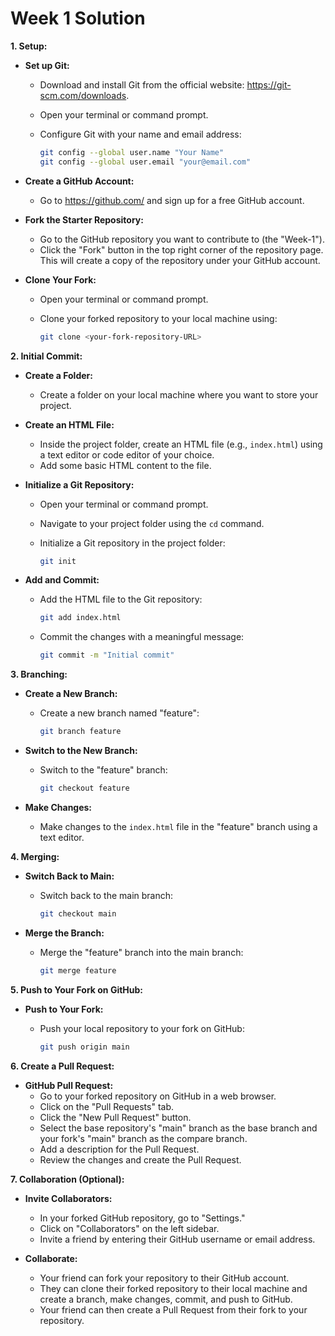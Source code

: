 # Week 1 Solution

**1. Setup:**

- **Set up Git:**
  - Download and install Git from the official website: <https://git-scm.com/downloads>.
  - Open your terminal or command prompt.
  - Configure Git with your name and email address:

       ```bash
       git config --global user.name "Your Name"
       git config --global user.email "your@email.com"
       ```

- **Create a GitHub Account:**
  - Go to <https://github.com/> and sign up for a free GitHub account.

- **Fork the Starter Repository:**
  - Go to the GitHub repository you want to contribute to (the "Week-1").
  - Click the "Fork" button in the top right corner of the repository page. This will create a copy of the repository under your GitHub account.

- **Clone Your Fork:**
  - Open your terminal or command prompt.
  - Clone your forked repository to your local machine using:

       ```bash
       git clone <your-fork-repository-URL>
       ```

**2. Initial Commit:**

- **Create a Folder:**
  - Create a folder on your local machine where you want to store your project.

- **Create an HTML File:**
  - Inside the project folder, create an HTML file (e.g., `index.html`) using a text editor or code editor of your choice.
  - Add some basic HTML content to the file.

- **Initialize a Git Repository:**
  - Open your terminal or command prompt.
  - Navigate to your project folder using the `cd` command.
  - Initialize a Git repository in the project folder:

       ```bash
       git init
       ```

- **Add and Commit:**
  - Add the HTML file to the Git repository:

       ```bash
       git add index.html
       ```

  - Commit the changes with a meaningful message:

       ```bash
       git commit -m "Initial commit"
       ```

**3. Branching:**

- **Create a New Branch:**
  - Create a new branch named "feature":

       ```bash
       git branch feature
       ```

- **Switch to the New Branch:**
  - Switch to the "feature" branch:

       ```bash
       git checkout feature
       ```

- **Make Changes:**
  - Make changes to the `index.html` file in the "feature" branch using a text editor.

**4. Merging:**

- **Switch Back to Main:**
  - Switch back to the main branch:

       ```bash
       git checkout main
       ```

- **Merge the Branch:**
  - Merge the "feature" branch into the main branch:

       ```bash
       git merge feature
       ```

**5. Push to Your Fork on GitHub:**

- **Push to Your Fork:**
  - Push your local repository to your fork on GitHub:

       ```bash
       git push origin main
       ```

**6. Create a Pull Request:**

- **GitHub Pull Request:**
  - Go to your forked repository on GitHub in a web browser.
  - Click on the "Pull Requests" tab.
  - Click the "New Pull Request" button.
  - Select the base repository's "main" branch as the base branch and your fork's "main" branch as the compare branch.
  - Add a description for the Pull Request.
  - Review the changes and create the Pull Request.

**7. Collaboration (Optional):**

- **Invite Collaborators:**
  - In your forked GitHub repository, go to "Settings."
  - Click on "Collaborators" on the left sidebar.
  - Invite a friend by entering their GitHub username or email address.

- **Collaborate:**
  - Your friend can fork your repository to their GitHub account.
  - They can clone their forked repository to their local machine and create a branch, make changes, commit, and push to GitHub.
  - Your friend can then create a Pull Request from their fork to your repository.
